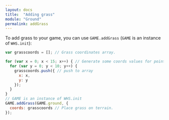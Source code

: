 ```yaml
---
layout: docs
title:  "Adding grass"
module: "Ground"
permalink: addGrass
---
```

To add grass to your game, you can use `GAME.addGrass` (`GAME` is an instance of `WHS.init`):

```javascript
var grasscoords = []; // Grass coordinates array.

for (var x = 0; x < 15; x++) { // Generate some coords values for points.
  for (var y = 0; y < 10; y++) {
    grasscoords.push({ // push to array
      x: x,
      y: y
    });
  }
}
// GAME is an instance of WHS.init
GAME.addGrass(GAME.ground, {
  coords: grasscoords // Place grass on terrain.
});
```
